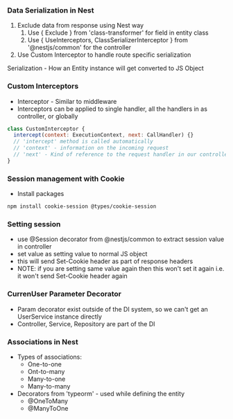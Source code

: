 ### Data Serialization in Nest
1. Exclude data from response using Nest way
   1. Use { Exclude } from 'class-transformer' for field in entity class
   2. Use { UseInterceptors, ClassSerializerInterceptor } from '@nestjs/common' for the controller
2. Use Custom Interceptor to handle route specific serialization

Serialization - How an Entity instance will get converted to JS Object

### Custom Interceptors
- Interceptor - Similar to middleware
- Interceptors can be applied to single handler, all the handlers in as controller, or globally
```js
class CustomInterceptor {
  intercept(context: ExecutionContext, next: CallHandler) {}
  // 'intercept' method is called automatically
  // 'context' - information on the incoming request
  // 'next' - Kind of reference to the request handler in our controller [Observable (rxjs)]
}
```


### Session management with Cookie
- Install packages
```bash
npm install cookie-session @types/cookie-session
```


### Setting session
- use @Session decorator from @nestjs/common to extract session value in controller
- set value as setting value to normal JS object
- this will send Set-Cookie header as part of response headers
- NOTE: if you are setting same value again then this won't set it again i.e. it won't send Set-Cookie header again

### CurrenUser Parameter Decorator
- Param decorator exist outside of the DI system, so we can't get an UserService instance directly
- Controller, Service, Repository are part of the DI


### Associations in Nest
- Types of associations:
  - One-to-one
  - Ont-to-many
  - Many-to-one
  - Many-to-many
- Decorators from 'typeorm' - used while defining the entity
  - @OneToMany
  - @ManyToOne
